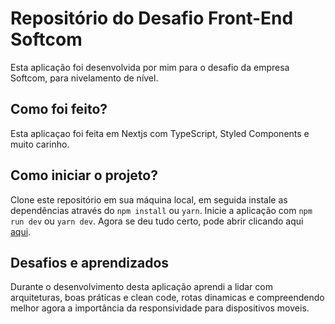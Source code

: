 # Repositório do Desafio Front-End Softcom

Esta aplicação foi desenvolvida por mim para o desafio da empresa Softcom, para nivelamento de nível.

## Como foi feito?

Esta aplicaçao foi feita em Nextjs com TypeScript, Styled Components e muito carinho.

## Como iniciar o projeto?

Clone este repositório em sua máquina local, em seguida instale as dependências através do `npm install` ou `yarn`.
Inicie a aplicação com `npm run dev` ou `yarn dev`.
Agora se deu tudo certo, pode abrir clicando aqui [aqui](http://localhost:3000).

## Desafios e aprendizados

Durante o desenvolvimento desta aplicação aprendi a lidar com arquiteturas, boas práticas e clean code, rotas dinamicas e compreendendo melhor agora a importância da responsividade para dispositivos moveis.
